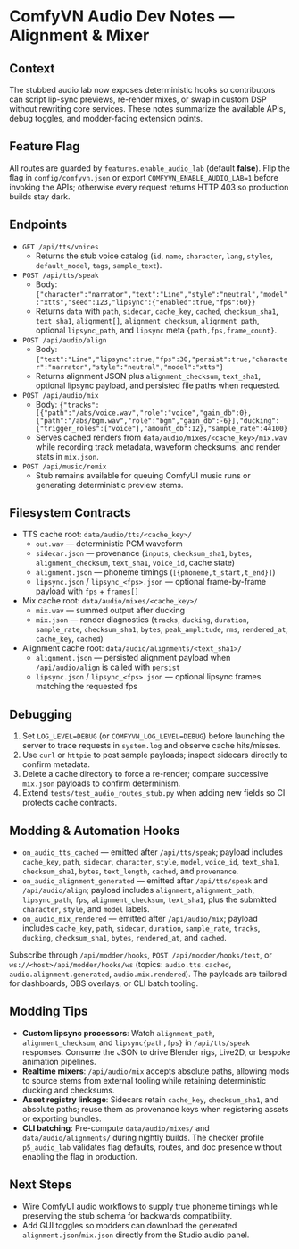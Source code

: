 ComfyVN Audio Dev Notes — Alignment & Mixer
===========================================

Context
-------
The stubbed audio lab now exposes deterministic hooks so contributors can script lip-sync previews, re-render mixes, or swap in custom DSP without rewriting core services. These notes summarize the available APIs, debug toggles, and modder-facing extension points.

Feature Flag
------------
All routes are guarded by `features.enable_audio_lab` (default **false**). Flip the flag in `config/comfyvn.json` or export `COMFYVN_ENABLE_AUDIO_LAB=1` before invoking the APIs; otherwise every request returns HTTP 403 so production builds stay dark.

Endpoints
---------
- `GET /api/tts/voices`
  - Returns the stub voice catalog (`id`, `name`, `character`, `lang`, `styles`, `default_model`, `tags`, `sample_text`).
- `POST /api/tts/speak`
  - Body: `{"character":"narrator","text":"Line","style":"neutral","model":"xtts","seed":123,"lipsync":{"enabled":true,"fps":60}}`
  - Returns `data` with `path`, `sidecar`, `cache_key`, `cached`, `checksum_sha1`, `text_sha1`, `alignment[]`, `alignment_checksum`, `alignment_path`, optional `lipsync_path`, and `lipsync` meta `{path,fps,frame_count}`.
- `POST /api/audio/align`
  - Body: `{"text":"Line","lipsync":true,"fps":30,"persist":true,"character":"narrator","style":"neutral","model":"xtts"}`
  - Returns alignment JSON plus `alignment_checksum`, `text_sha1`, optional lipsync payload, and persisted file paths when requested.
- `POST /api/audio/mix`
  - Body: `{"tracks":[{"path":"/abs/voice.wav","role":"voice","gain_db":0},{"path":"/abs/bgm.wav","role":"bgm","gain_db":-6}],"ducking":{"trigger_roles":["voice"],"amount_db":12},"sample_rate":44100}`
  - Serves cached renders from `data/audio/mixes/<cache_key>/mix.wav` while recording track metadata, waveform checksums, and render stats in `mix.json`.
- `POST /api/music/remix`
  - Stub remains available for queuing ComfyUI music runs or generating deterministic preview stems.

Filesystem Contracts
--------------------
- TTS cache root: `data/audio/tts/<cache_key>/`
  - `out.wav` — deterministic PCM waveform
  - `sidecar.json` — provenance (`inputs`, `checksum_sha1`, `bytes`, `alignment_checksum`, `text_sha1`, `voice_id`, cache state)
  - `alignment.json` — phoneme timings (`[{phoneme,t_start,t_end}]`)
  - `lipsync.json` / `lipsync_<fps>.json` — optional frame-by-frame payload with `fps` + `frames[]`
- Mix cache root: `data/audio/mixes/<cache_key>/`
  - `mix.wav` — summed output after ducking
  - `mix.json` — render diagnostics (`tracks`, `ducking`, `duration`, `sample_rate`, `checksum_sha1`, `bytes`, `peak_amplitude`, `rms`, `rendered_at`, `cache_key`, `cached`)
- Alignment cache root: `data/audio/alignments/<text_sha1>/`
  - `alignment.json` — persisted alignment payload when `/api/audio/align` is called with `persist`
  - `lipsync.json` / `lipsync_<fps>.json` — optional lipsync frames matching the requested fps

Debugging
---------
1. Set `LOG_LEVEL=DEBUG` (or `COMFYVN_LOG_LEVEL=DEBUG`) before launching the server to trace requests in `system.log` and observe cache hits/misses.
2. Use `curl` or `httpie` to post sample payloads; inspect sidecars directly to confirm metadata.
3. Delete a cache directory to force a re-render; compare successive `mix.json` payloads to confirm determinism.
4. Extend `tests/test_audio_routes_stub.py` when adding new fields so CI protects cache contracts.

Modding & Automation Hooks
--------------------------
- `on_audio_tts_cached` — emitted after `/api/tts/speak`; payload includes `cache_key`, `path`, `sidecar`, `character`, `style`, `model`, `voice_id`, `text_sha1`, `checksum_sha1`, `bytes`, `text_length`, `cached`, and `provenance`.
- `on_audio_alignment_generated` — emitted after `/api/tts/speak` and `/api/audio/align`; payload includes `alignment`, `alignment_path`, `lipsync_path`, `fps`, `alignment_checksum`, `text_sha1`, plus the submitted `character`, `style`, and `model` labels.
- `on_audio_mix_rendered` — emitted after `/api/audio/mix`; payload includes `cache_key`, `path`, `sidecar`, `duration`, `sample_rate`, `tracks`, `ducking`, `checksum_sha1`, `bytes`, `rendered_at`, and `cached`.

Subscribe through `/api/modder/hooks`, `POST /api/modder/hooks/test`, or `ws://<host>/api/modder/hooks/ws` (topics: `audio.tts.cached`, `audio.alignment.generated`, `audio.mix.rendered`). The payloads are tailored for dashboards, OBS overlays, or CLI batch tooling.

Modding Tips
------------
- **Custom lipsync processors**: Watch `alignment_path`, `alignment_checksum`, and `lipsync{path,fps}` in `/api/tts/speak` responses. Consume the JSON to drive Blender rigs, Live2D, or bespoke animation pipelines.
- **Realtime mixers**: `/api/audio/mix` accepts absolute paths, allowing mods to source stems from external tooling while retaining deterministic ducking and checksums.
- **Asset registry linkage**: Sidecars retain `cache_key`, `checksum_sha1`, and absolute paths; reuse them as provenance keys when registering assets or exporting bundles.
- **CLI batching**: Pre-compute `data/audio/mixes/` and `data/audio/alignments/` during nightly builds. The checker profile `p5_audio_lab` validates flag defaults, routes, and doc presence without enabling the flag in production.

Next Steps
----------
- Wire ComfyUI audio workflows to supply true phoneme timings while preserving the stub schema for backwards compatibility.
- Add GUI toggles so modders can download the generated `alignment.json`/`mix.json` directly from the Studio audio panel.
